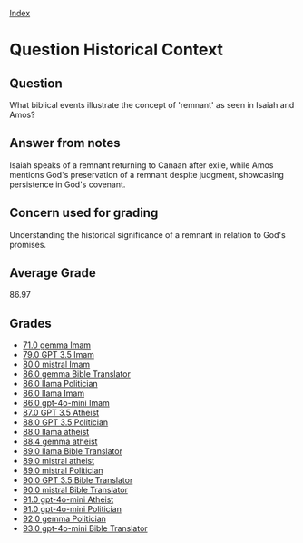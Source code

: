 
[Index](../../index.md)
# Question Historical Context
## Question
What biblical events illustrate the concept of 'remnant' as seen in Isaiah and Amos?

## Answer from notes
Isaiah speaks of a remnant returning to Canaan after exile, while Amos mentions God's preservation of a remnant despite judgment, showcasing persistence in God's covenant.

## Concern used for grading
Understanding the historical significance of a remnant in relation to God's promises.

## Average Grade
86.97

## Grades
 * [71.0 gemma Imam](../answers/gemma_Imam/Historical_Context.md)
 * [79.0 GPT 3.5 Imam](../answers/GPT_3.5_Imam/Historical_Context.md)
 * [80.0 mistral Imam](../answers/mistral_Imam/Historical_Context.md)
 * [86.0 gemma Bible Translator](../answers/gemma_Bible_Translator/Historical_Context.md)
 * [86.0 llama Politician](../answers/llama_Politician/Historical_Context.md)
 * [86.0 llama Imam](../answers/llama_Imam/Historical_Context.md)
 * [86.0 gpt-4o-mini Imam](../answers/gpt-4o-mini_Imam/Historical_Context.md)
 * [87.0 GPT 3.5 Atheist](../answers/GPT_3.5_Atheist/Historical_Context.md)
 * [88.0 GPT 3.5 Politician](../answers/GPT_3.5_Politician/Historical_Context.md)
 * [88.0 llama atheist](../answers/llama_atheist/Historical_Context.md)
 * [88.4 gemma atheist](../answers/gemma_atheist/Historical_Context.md)
 * [89.0 llama Bible Translator](../answers/llama_Bible_Translator/Historical_Context.md)
 * [89.0 mistral atheist](../answers/mistral_atheist/Historical_Context.md)
 * [89.0 mistral Politician](../answers/mistral_Politician/Historical_Context.md)
 * [90.0 GPT 3.5 Bible Translator](../answers/GPT_3.5_Bible_Translator/Historical_Context.md)
 * [90.0 mistral Bible Translator](../answers/mistral_Bible_Translator/Historical_Context.md)
 * [91.0 gpt-4o-mini Atheist](../answers/gpt-4o-mini_Atheist/Historical_Context.md)
 * [91.0 gpt-4o-mini Politician](../answers/gpt-4o-mini_Politician/Historical_Context.md)
 * [92.0 gemma Politician](../answers/gemma_Politician/Historical_Context.md)
 * [93.0 gpt-4o-mini Bible Translator](../answers/gpt-4o-mini_Bible_Translator/Historical_Context.md)
